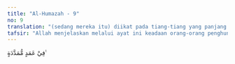 ```yaml
---
title: "Al-Humazah - 9"
no: 9
translation: "(sedang mereka itu) diikat pada tiang-tiang yang panjang."
tafsir: "Allah menjelaskan melalui ayat ini keadaan orang-orang penghuni neraka Huthamah. Menurut Muqatil, pintu-pintu neraka itu ditutup rapat, sedangkan para penghuninya diikat pada tiang-tiang besi. Pintu-pintu itu tidak pernah dibuka dan di sana penuh dengan segala macam penderitaan. Tujuannya adalah untuk menjadikan mereka putus asa karena tidak dapat keluar dari neraka Huthamah itu. Semoga Allah menyelamatkan kita dari kemurkaan-Nya dan memelihara kita dari kedahsyatan api neraka dengan anugerah dan karunia-Nya."
---
```


فِيْ عَمَدٍ مُّمَدَّدَةٍ ࣖ
